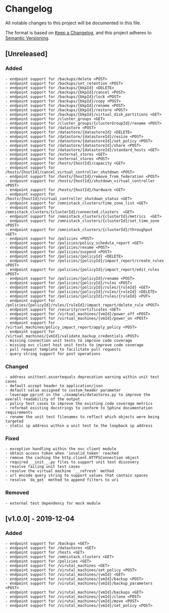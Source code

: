 
# Changelog
All notable changes to this project will be documented in this file.

The format is based on [Keep a Changelog](https://keepachangelog.com/en/1.0.0/),
and this project adheres to [Semantic Versioning](https://semver.org/spec/v2.0.0.html).

## [Unreleased] 

### Added
    - endpoint support for /backups/delete <POST>
    - endpoint support for /backups/set_retention <POST>
    - endpoint support for /backups/{bkpId} <DELETE>
    - endpoint support for /backups/{bkpId}/cancel <POST>
    - endpoint support for /backups/{bkpId}/lock <POST>
    - endpoint support for /backups/{bkpId}/copy <POST>
    - endpoint support for /backups/{bkpId}/rename <POST>
    - endpoint support for /backups/{bkpId}/restore <POST>
    - endpoint support for /backups/{bkpId}/virtual_disk_partitions <GET>
    - endpoint support for /cluster_groups <GET>
    - endpoint support for /cluster_groups/{clusterGroupId}/rename <POST>
    - endpoint support for /datastore <POST>
    - endpoint support for /datastore/{datastoreId} <DELETE>
    - endpoint support for /datastore/{datastoreId}/resize <POST>
    - endpoint support for /datastore/{datastoreId}/set_policy <POST>
    - endpoint support for /datastore/{datastoreId}/share <POST>
    - endpoint support for /datastore/{datastoreId}/standard_hosts <GET>
    - endpoint support for /external_stores <GET>
    - endpoint support for /external_stores <POST>
    - endpoint support for /hosts/{hostId}/capacity <GET>
    - endpoint support for /hosts/{hostId}/cancel_virtual_controller_shutdown <POST>
    - endpoint support for /hosts/{hostId}/remove_from_federation <POST>    
    - endpoint support for /hosts/{hostId}/shutdown_virtual_controller <POST>
    - endpoint support for /hosts/{hostId}/hardware <GET>
    - endpoint support for /hosts/{hostId}/virtual_controller_shutdown_status <GET>
    - endpoint support for /omnistack_clusters/time_zone_list <GET>
    - endpoint support for /omnistack_clusters/{clusterId}/connected_clusters  <GET>
    - endpoint support for /omnistack_clusters/{clusterId}/metrics  <GET>
    - endpoint support for /omnistack_clusters/{clusterId}/set_time_zone <POST>
    - endpoint support for /omnistack_clusters/{clusterId}/throughput <GET>
    - endpoint support for /policies <POST>
    - endpoint support for /policies/policy_schedule_report <GET>
    - endpoint support for /policies/resume <POST>
    - endpoint support for /policies/suspend <POST>
    - endpoint support for /policies/{policyId} <DELETE>
    - endpoint support for /policies/{policyId}/impact_report/create_rules <POST>
    - endpoint support for /policies/{policyId}/impact_report/edit_rules <POST>
    - endpoint support for /policies/{policyId}/rename <POST>
    - endpoint support for /policies/{policyId}/rules <POST>
    - endpoint support for /policies/{policyId}/rules/{ruleId} <GET>
    - endpoint support for /policies/{policyId}/rules/{ruleId} <DELETE>
    - endpoint support for /policies/{policyId}/rules/{ruleId} <PUT>
    - endpoint support for /policies/{policyId}/rules/{ruleId}/impact_report/delete_rule <POST>
    - endpoint support for /security/certificates <GET>
    - endpoint support for /virtual_machines/{vmId}/power_off <POST>
    - endpoint support for /virtual_machines/{vmId}/power_on <POST>
    - endpoint support for /virtual_machines/policy_impact_report/apply_policy <POST>
    - endpoint support for /virtual_machines/{vmId}/validate_backup_credentials <POST>
    - missing connection unit tests to improve code coverage
    - missing ovc client host unit tests to improve code coverage
    - pull request template to facilitate pull requests
    - query string support for post operations

### Changed
    - address unittest.assertequals deprecation warning within unit test cases
    - default accept header to application/json
    - default value assigned to custom_header parameter 
    - leverage pprint in the ./examples/datastores.py to improve the overall readability of the output
    - policy test cases to improve the existing code coverage metrics
    - reformat existing docstrings to conform to Sphinx documentation requirements
    - rename the unit test filenames to reflect which objects were being targeted
    - static ip address within a unit test to the loopback ip address

### Fixed
    - exception handling within the ovc client module
    - obtain access token when 'invalid_token' reached
    - remove the caching the http.client.HTTPSConnection object
    - required __init__.py files to support unit test discovery
    - resolve failing unit test cases
    - resolve the virtual machine `__refresh` method
    - url encode query string to support values that contain spaces
    - resolve `do_get` method to append filters to uri

### Removed
    - external test dependency for mock module    

## [v1.0.0] - 2019-12-04

### Added
    - endpoint support for /backups <GET>
    - endpoint support for /datastores <GET>
    - endpoint support for /hosts <GET>
    - endpoint support for /omnistack_clusters <GET>
    - endpoint support for /policies <GET>
    - endpoint support for /virutal_machines <GET>
    - endpoint support for /virutal_machines/set_policy <POST>
    - endpoint support for /virutal_machines/{vmId} <GET>
    - endpoint support for /virutal_machines/{vmId}/backup <POST>
    - endpoint support for /virutal_machines/{vmId}/backup_parameters <POST>
    - endpoint support for /virutal_machines/{vmId}/backups <GET>
    - endpoint support for /virutal_machines/{vmId}/clone <POST>
    - endpoint support for /virutal_machines/{vmId}/move <POST>
    - endpoint support for /virutal_machines/{vmId}/set_policy <POST>
